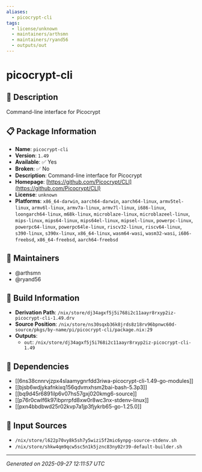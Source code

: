 ```yaml
---
aliases:
  - picocrypt-cli
tags:
  - license/unknown
  - maintainers/arthsmn
  - maintainers/ryand56
  - outputs/out
---
```


# picocrypt-cli

## 📝 Description

Command-line interface for Picocrypt

## 📋 Package Information

- **Name**: `picocrypt-cli`
- **Version**: `1.49`
- **Available**: ✅ Yes
- **Broken**: ✅ No
- **Description**: Command-line interface for Picocrypt
- **Homepage**: [https://github.com/Picocrypt/CLI](https://github.com/Picocrypt/CLI)
- **License**: `unknown`
- **Platforms**: `x86_64-darwin`, `aarch64-darwin`, `aarch64-linux`, `armv5tel-linux`, `armv6l-linux`, `armv7a-linux`, `armv7l-linux`, `i686-linux`, `loongarch64-linux`, `m68k-linux`, `microblaze-linux`, `microblazeel-linux`, `mips-linux`, `mips64-linux`, `mips64el-linux`, `mipsel-linux`, `powerpc-linux`, `powerpc64-linux`, `powerpc64le-linux`, `riscv32-linux`, `riscv64-linux`, `s390-linux`, `s390x-linux`, `x86_64-linux`, `wasm64-wasi`, `wasm32-wasi`, `i686-freebsd`, `x86_64-freebsd`, `aarch64-freebsd`
## 👥 Maintainers

- @arthsmn
- @ryand56


## 🔧 Build Information

- **Derivation Path**: `/nix/store/dj34agxf5j5i768i2c11aayr8rxyp2iz-picocrypt-cli-1.49.drv`
- **Source Position**: `/nix/store/ns30sqxb36k8jrds8z18rv96bpnwc60d-source/pkgs/by-name/pi/picocrypt-cli/package.nix:29`
- **Outputs**:
  - `out`:  `/nix/store/dj34agxf5j5i768i2c11aayr8rxyp2iz-picocrypt-cli-1.49`

## 🔗 Dependencies

- [[6ns38cnnrvjzpx4slaamygnrfdd3riwa-picocrypt-cli-1.49-go-modules]]
- [[bjsb6wdjykafnkixq156qdvmxhsm2bai-bash-5.3p3]]
- [[bq9d45r6891ilp6v07hs57gxj020kmg6-source]]
- [[p76r0cwlf6k97ibprrpfd8xw0r8wc3nx-stdenv-linux]]
- [[pxn4bbdbwd25r02kvp7a1jp3fjykrb65-go-1.25.0]]

## 📁 Input Sources

- `/nix/store/l622p70vy8k5sh7y5wizi5f2mic6ynpg-source-stdenv.sh`
- `/nix/store/shkw4qm9qcw5sc5n1k5jznc83ny02r39-default-builder.sh`

---
*Generated on 2025-09-27 12:11:57 UTC*
